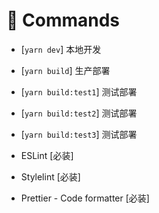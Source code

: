 # 🔨 Commands
- [`yarn dev`] 本地开发
- [`yarn build`] 生产部署
- [`yarn build:test1`] 测试部署
- [`yarn build:test2`] 测试部署
- [`yarn build:test3`] 测试部署

- ESLint [必装]
- Stylelint [必装]
- Prettier - Code formatter [必装]
